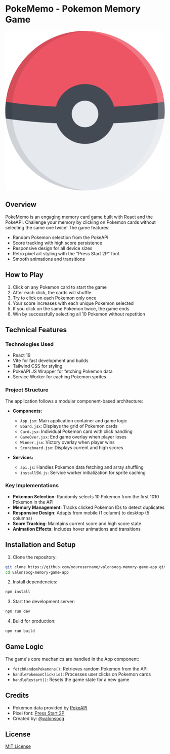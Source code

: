 # PokeMemo - Pokemon Memory Game

![Pokemon Memory Game](./src/assets/pokeball.svg)

## Overview

PokeMemo is an engaging memory card game built with React and the PokeAPI. Challenge your memory by clicking on Pokemon cards without selecting the same one twice! The game features:

- Random Pokemon selection from the PokeAPI
- Score tracking with high score persistence
- Responsive design for all device sizes
- Retro pixel art styling with the "Press Start 2P" font
- Smooth animations and transitions

## How to Play

1. Click on any Pokemon card to start the game
2. After each click, the cards will shuffle
3. Try to click on each Pokemon only once
4. Your score increases with each unique Pokemon selected
5. If you click on the same Pokemon twice, the game ends
6. Win by successfully selecting all 10 Pokemon without repetition

## Technical Features

### Technologies Used

- React 19
- Vite for fast development and builds
- Tailwind CSS for styling
- PokeAPI JS Wrapper for fetching Pokemon data
- Service Worker for caching Pokemon sprites

### Project Structure

The application follows a modular component-based architecture:

- **Components:**

  - `App.jsx`: Main application container and game logic
  - `Board.jsx`: Displays the grid of Pokemon cards
  - `Card.jsx`: Individual Pokemon card with click handling
  - `GameOver.jsx`: End game overlay when player loses
  - `Winner.jsx`: Victory overlay when player wins
  - `Scoreboard.jsx`: Displays current and high scores

- **Services:**
  - `api.js`: Handles Pokemon data fetching and array shuffling
  - `installSW.js`: Service worker initialization for sprite caching

### Key Implementations

- **Pokemon Selection**: Randomly selects 10 Pokemon from the first 1010 Pokemon in the API
- **Memory Management**: Tracks clicked Pokemon IDs to detect duplicates
- **Responsive Design**: Adapts from mobile (1 column) to desktop (5 columns)
- **Score Tracking**: Maintains current score and high score state
- **Animation Effects**: Includes hover animations and transitions

## Installation and Setup

1. Clone the repository:

```bash
git clone https://github.com/yourusername/valonsocg-memory-game-app.git
cd valonsocg-memory-game-app
```

2. Install dependencies:

```bash
npm install
```

3. Start the development server:

```bash
npm run dev
```

4. Build for production:

```bash
npm run build
```

## Game Logic

The game's core mechanics are handled in the App component:

- `fetchRandomPokemons()`: Retrieves random Pokemon from the API
- `handlePokemonClick(id)`: Processes user clicks on Pokemon cards
- `handleRestart()`: Resets the game state for a new game

## Credits

- Pokemon data provided by [PokeAPI](https://pokeapi.co/)
- Pixel font: [Press Start 2P](https://fonts.google.com/specimen/Press+Start+2P)
- Created by: [@valonsocg](https://github.com/valonsocg)

## License

[MIT License](LICENSE)
